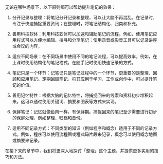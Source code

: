 无论在哪种场景下，以下原则都可以帮助提升笔记的效果：

1. 分开记录与整理：将笔记分开记录和整理，可以让大脑不再混乱。在记录时，专注于快速捕捉重要资讯；在整理时，将笔记结构化、归类和补充。

2. 善用科技软体：利用科技软体可以加速和辅助笔记的流程。例如，使用笔记应用程式可以方便地编辑、搜寻和分享笔记；使用录音或影音工具可以记录讲座或会议的内容。

3. 适应不同场景：在不同场景中使用不同的笔记流程，可以提高效率。例如，在上课时使用结构化的笔记格式，在随手记时使用快速记录的方式。

4. 笔记只是一个环节：记笔记只是笔记过程中的一个环节，更重要的是整理、回顾和应用笔记。定期回顾笔记，将其应用于学习、工作或创作中，可以提升笔记的价值。

5. 善用记忆特性：根据大脑的记忆特性，将捕捉回来的线索和资料初步堆积起来。这可以通过使用关键词、摘要和图表等方式来实现。

6. 保鲜笔记：记忆就像鱼肉一样，有保鲜期。捕捉回来的笔记至少需要进行初步的保鲜处理，例如整理、归档和备份。

7. 适用不同记录方式：不同类型的知识（例如程序和概念）适用于不同的记录方式。例如，程序可以使用流程图或程式码片段来记录，概念可以使用概念地图或摘要来记录。

在接下来的章节中，我们将更深入地探讨「整理」这个主题，并提供更多实用的技巧和方法。
